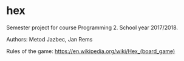 # hex
Semester project for course Programming 2. School year 2017/2018.

Authors: Metod Jazbec, Jan Rems

Rules of the game: https://en.wikipedia.org/wiki/Hex_(board_game)
